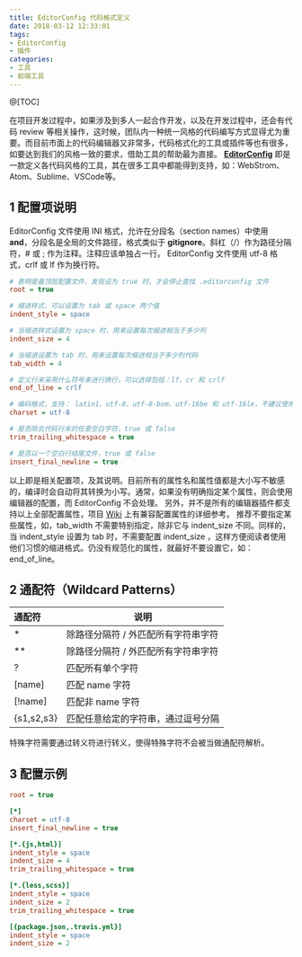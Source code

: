 ```yaml
---
title: EditorConfig 代码格式定义
date: 2018-03-12 12:33:01
tags:
- EditorConfig
- 插件
categories:
- 工具
- 前端工具
---
```


@[TOC]

<!-- more -->

在项目开发过程中，如果涉及到多人一起合作开发，以及在开发过程中，还会有代码 review 等相关操作，这时候，团队内一种统一风格的代码编写方式显得尤为重要。而目前市面上的代码编辑器又非常多，代码格式化的工具或插件等也有很多，如要达到我们的风格一致的要求，借助工具的帮助最为直接。
[**EditorConfig**][1] 即是一款定义各代码风格的工具，其在很多工具中都能得到支持，如：WebStrom、Atom、Sublime、VSCode等。

## 1 配置项说明

EditorConfig 文件使用 INI 格式，允许在分段名（section names）中使用 **and**，分段名是全局的文件路径，格式类似于 **gitignore**。斜杠（/）作为路径分隔符，# 或 ; 作为注释。注释应该单独占一行。
EditorConfig 文件使用 utf-8 格式，crlf 或 lf 作为换行符。

```ini {.line-numbers}
# 表明是最顶层配置文件，发现设为 true 时，才会停止查找 .editorconfig 文件
root = true

# 缩进样式，可以设置为 tab 或 space 两个值
indent_style = space

# 当缩进样式设置为 space 时，用来设置每次缩进相当于多少列
indent_size = 4

# 当缩进设置为 tab 时，用来设置每次缩进相当于多少列代码
tab_width = 4

# 定义行末采用什么符号来进行换行，可以选择包括：lf、cr 和 crlf
end_of_line = crlf

# 编码格式，支持： latin1、utf-8、utf-8-bom、utf-16be 和 utf-16le，不建议使用 utf-8-bom
charset = utf-8

# 是否除去代码行末的任意空白字符，true 或 false
trim_trailing_whitespace = true

# 是否以一个空白行结尾文件，true 或 false
insert_final_newline = true
```

以上即是相关配置项，及其说明。目前所有的属性名和属性值都是大小写不敏感的，编译时会自动将其转换为小写。通常，如果没有明确指定某个属性，则会使用编辑器的配置，而 EditorConfig 不会处理。
另外，并不是所有的编辑器插件都支持以上全部配置属性，项目 [Wiki][2] 上有兼容配置属性的详细参考。
推荐不要指定某些属性，如，tab_width 不需要特别指定，除非它与 indent_size 不同。同样的，当 indent_style 设置为 tab 时，不需要配置 indent_size ，这样方便阅读者使用他们习惯的缩进格式。仍没有规范化的属性，就最好不要设置它，如：end_of_line。

## 2 通配符（Wildcard Patterns）

| 通配符        | 说明                  |
| :--------- | ------------------- |
| \*         | 除路径分隔符 / 外匹配所有字符串字符 |
| \*\*       | 除路径分隔符 / 外匹配所有字符串字符 |
| ?          | 匹配所有单个字符            |
| [name]     | 匹配 name 字符          |
| [!name]    | 匹配非 name 字符         |
| {s1,s2,s3} | 匹配任意给定的字符串，通过逗号分隔   |

特殊字符需要通过转义符进行转义，使得特殊字符不会被当做通配符解析。

## 3 配置示例

```ini {.line-numbers}
root = true

[*]
charset = utf-8
insert_final_newline = true

[*.{js,html}]
indent_style = space
indent_size = 4
trim_trailing_whitespace = true

[*.{less,scss}]
indent_style = space
indent_size = 2
trim_trailing_whitespace = true

[{package.json,.travis.yml}]
indent_style = space
indent_size = 2
```

[1]: https://github.com/editorconfig

[2]: https://github.com/editorconfig/editorconfig/wiki/EditorConfig-Properties

